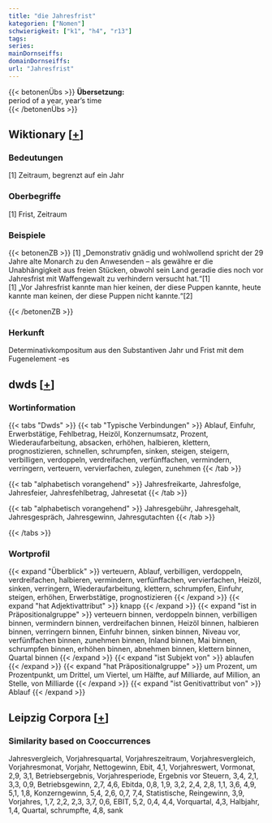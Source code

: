 ```yaml
---
title: "die Jahresfrist"
kategorien: ["Nomen"]
schwierigkeit: ["k1", "h4", "r13"]
tags:
series:
mainDornseiffs:
domainDornseiffs:
url: "Jahresfrist"
---
```


{{< betonenÜbs >}}
**Übersetzung:**  
period of a year, year’s time  
{{< /betonenÜbs >}}

## Wiktionary [[+](https://de.wiktionary.org/wiki/Jahresfrist)]

### Bedeutungen
[1] Zeitraum, begrenzt auf ein Jahr  

### Oberbegriffe
[1] Frist, Zeitraum  

### Beispiele
{{< betonenZB >}}
[1] „Demonstrativ gnädig und wohlwollend spricht der 29 Jahre alte Monarch zu den Anwesenden – als gewähre er die Unabhängigkeit aus freien Stücken, obwohl sein Land geradie dies noch vor Jahresfrist mit Waffengewalt zu verhindern versucht hat.“[1]  
[1] „Vor Jahresfrist kannte man hier keinen, der diese Puppen kannte, heute kannte man keinen, der diese Puppen nicht kannte.“[2]  

{{< /betonenZB >}}
### Herkunft
Determinativkompositum aus den Substantiven Jahr und Frist mit dem Fugenelement -es  



## dwds [[+](https://www.dwds.de/wb/Jahresfrist)]

### Wortinformation
{{< tabs "Dwds" >}}
{{< tab "Typische Verbindungen" >}}
Ablauf, Einfuhr, Erwerbstätige, Fehlbetrag, Heizöl, Konzernumsatz, Prozent, Wiederaufarbeitung, absacken, erhöhen, halbieren, klettern, prognostizieren, schnellen, schrumpfen, sinken, steigen, steigern, verbilligen, verdoppeln, verdreifachen, verfünffachen, vermindern, verringern, verteuern, vervierfachen, zulegen, zunehmen
{{< /tab >}}

{{< tab "alphabetisch vorangehend" >}}
Jahresfreikarte, Jahresfolge, Jahresfeier, Jahresfehlbetrag, Jahresetat
{{< /tab >}}

{{< tab "alphabetisch vorangehend" >}}
Jahresgebühr, Jahresgehalt, Jahresgespräch, Jahresgewinn, Jahresgutachten
{{< /tab >}}

{{< /tabs >}}

### Wortprofil
{{< expand "Überblick" >}} verteuern, Ablauf, verbilligen, verdoppeln, verdreifachen, halbieren, vermindern, verfünffachen, vervierfachen, Heizöl, sinken, verringern, Wiederaufarbeitung, klettern, schrumpfen, Einfuhr, steigen, erhöhen, Erwerbstätige, prognostizieren {{< /expand >}}
{{< expand "hat Adjektivattribut" >}} knapp {{< /expand >}}
{{< expand "ist in Präpositionalgruppe" >}} verteuern binnen, verdoppeln binnen, verbilligen binnen, vermindern binnen, verdreifachen binnen, Heizöl binnen, halbieren binnen, verringern binnen, Einfuhr binnen, sinken binnen, Niveau vor, verfünffachen binnen, zunehmen binnen, Inland binnen, Mai binnen, schrumpfen binnen, erhöhen binnen, abnehmen binnen, klettern binnen, Quartal binnen {{< /expand >}}
{{< expand "ist Subjekt von" >}} ablaufen {{< /expand >}}
{{< expand "hat Präpositionalgruppe" >}} um Prozent, um Prozentpunkt, um Drittel, um Viertel, um Hälfte, auf Milliarde, auf Million, an Stelle, von Milliarde {{< /expand >}}
{{< expand "ist Genitivattribut von" >}} Ablauf {{< /expand >}}

## Leipzig Corpora [[+](https://corpora.uni-leipzig.de/en/res?word=Jahresfrist&corpusId=deu_newscrawl-public_2018)]


### Similarity based on Cooccurrences
Jahresvergleich, Vorjahresquartal, Vorjahreszeitraum, Vorjahresvergleich, Vorjahresmonat, Vorjahr, Nettogewinn, Ebit, 4,1, Vorjahreswert, Vormonat, 2,9, 3,1, Betriebsergebnis, Vorjahresperiode, Ergebnis vor Steuern, 3,4, 2,1, 3,3, 0,9, Betriebsgewinn, 2,7, 4,6, Ebitda, 0,8, 1,9, 3,2, 2,4, 2,8, 1,1, 3,6, 4,9, 5,1, 1,8, Konzerngewinn, 5,4, 2,6, 0,7, 7,4, Statistische, Reingewinn, 3,9, Vorjahres, 1,7, 2,2, 2,3, 3,7, 0,6, EBIT, 5,2, 0,4, 4,4, Vorquartal, 4,3, Halbjahr, 1,4, Quartal, schrumpfte, 4,8, sank


